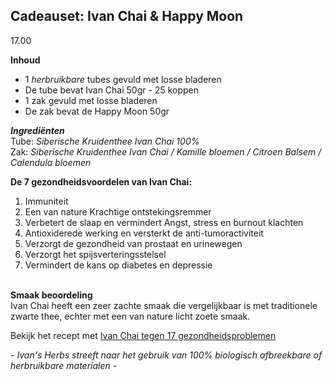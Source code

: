 ## Cadeauset: Ivan Chai & Happy Moon
17.00 <br>

**Inhoud**
- 1 _herbruikbare_ tubes gevuld met losse bladeren <br>
- De tube bevat Ivan Chai 50gr - 25 koppen <br>
- 1 zak gevuld met losse bladeren
- De zak bevat de Happy Moon 50gr 

**_Ingrediënten_**<br>
Tube: _Siberische Kruidenthee Ivan Chai 100%_<br>
Zak: _Siberische Kruidenthee Ivan Chai / Kamille bloemen / Citroen Balsem  / Calendula bloemen_

**De 7 gezondheidsvoordelen van Ivan Chai:**<br>
1. Immuniteit
2. Een van nature Krachtige ontstekingsremmer
3. Verbetert de slaap en vermindert Angst, stress en burnout klachten
4. Antioxiderede werking en versterkt de anti-tumoractiviteit
5. Verzorgt de gezondheid van prostaat en urinewegen
6. Verzorgt het spijsverteringsstelsel
7. Vermindert de kans op diabetes en depressie <br><br>

**Smaak beoordeling**<br>
Ivan Chai heeft een zeer zachte smaak die vergelijkbaar is met traditionele zwarte thee, echter met een van nature licht zoete smaak.

Bekijk het recept met [Ivan Chai tegen 17 gezondheidsproblemen](https://www.ivansherbs.nl/pages/ivan-chai-tegen-17-gezondheidsproblemen)

_- Ivan's Herbs streeft naar het gebruik van 100% biologisch afbreekbare of herbruikbare materialen -_
